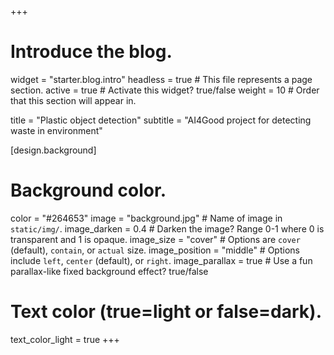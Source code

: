 +++
# Introduce the blog.
widget = "starter.blog.intro"
headless = true  # This file represents a page section.
active = true  # Activate this widget? true/false
weight = 10  # Order that this section will appear in.

title = "Plastic object detection"
subtitle = "AI4Good project for detecting waste in environment"

[design.background]
  # Background color.
  color = "#264653"
image = "background.jpg"  # Name of image in `static/img/`.
 image_darken = 0.4  # Darken the image? Range 0-1 where 0 is transparent and 1 is opaque.
 image_size = "cover"  #  Options are `cover` (default), `contain`, or `actual` size.
 image_position = "middle"  # Options include `left`, `center` (default), or `right`.
 image_parallax = true  # Use a fun parallax-like fixed background effect? true/false
 
  # Text color (true=light or false=dark).
  text_color_light = true
+++

